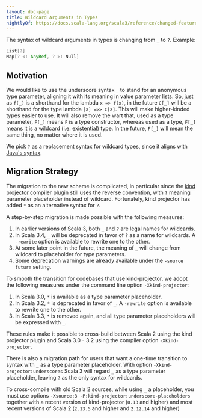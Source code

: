 ```yaml
---
layout: doc-page
title: Wildcard Arguments in Types
nightlyOf: https://docs.scala-lang.org/scala3/reference/changed-features/wildcards.html
---
```


The syntax of wildcard arguments in types is changing from `_` to `?`. Example:
```scala
List[?]
Map[? <: AnyRef, ? >: Null]
```

## Motivation

We would like to use the underscore syntax `_` to stand for an anonymous type parameter, aligning it with its meaning in
value parameter lists. So, just as `f(_)` is a shorthand for the lambda `x => f(x)`, in the future `C[_]` will be a shorthand
for the type lambda `[X] =>> C[X]`. This will make higher-kinded types easier to use. It will also remove the wart that, used as a type
parameter, `F[_]` means `F` is a type constructor, whereas used as a type, `F[_]` means it is a wildcard (i.e. existential) type.
In the future, `F[_]` will mean the same thing, no matter where it is used.

We pick `?` as a replacement syntax for wildcard types, since it aligns with
[Java's syntax](https://docs.oracle.com/javase/tutorial/java/generics/wildcardGuidelines.html).

## Migration Strategy

The migration to the new scheme is complicated, in particular since the [kind projector](https://github.com/typelevel/kind-projector)
compiler plugin still uses the reverse convention, with `?` meaning parameter placeholder instead of wildcard. Fortunately, kind projector has added `*` as an alternative syntax for `?`.

A step-by-step migration is made possible with the following measures:

 1. In earlier versions of Scala 3, both `_` and `?` are legal names for wildcards.
 2. In Scala 3.4, `_` will be deprecated in favor of `?` as a name for wildcards. A `-rewrite` option is
    available to rewrite one to the other.
 3. At some later point in the future, the meaning of `_` will change from wildcard to placeholder for type parameters.
 4. Some deprecation warnings are already available under the `-source future` setting.

To smooth the transition for codebases that use kind-projector, we adopt the following measures under the command line
option `-Xkind-projector`:

 1. In Scala 3.0, `*` is available as a type parameter placeholder.
 2. In Scala 3.2, `*` is deprecated in favor of `_`. A `-rewrite` option is
    available to rewrite one to the other.
 3. In Scala 3.3, `*` is removed again, and all type parameter placeholders will be expressed with `_`.

These rules make it possible to cross-build between Scala 2 using the kind projector plugin and Scala 3.0 - 3.2 using the compiler option `-Xkind-projector`.

There is also a migration path for users that want a one-time transition to syntax with `_` as a type parameter placeholder.
With option `-Xkind-projector:underscores` Scala 3 will regard `_` as a type parameter placeholder, leaving `?` as the only syntax for wildcards.

To cross-compile with old Scala 2 sources, while using `_` a placeholder, you must use options `-Xsource:3 -P:kind-projector:underscore-placeholders` together with a recent version of kind-projector (`0.13` and higher) and most recent versions of Scala 2 (`2.13.5` and higher and `2.12.14` and higher)
